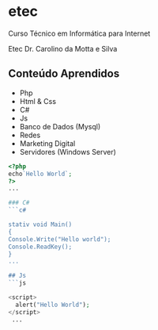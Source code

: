 # etec
Curso Técnico em Informática para Internet

Etec Dr. Carolino da Motta e Silva

## Conteúdo Aprendidos
- Php
- Html & Css
- C#
- Js
- Banco de Dados (Mysql)
- Redes
- Marketing Digital
- Servidores (Windows Server)

```php
<?php
echo`Hello World`;
?>
...

### C#
```c#

stativ void Main()
{
Console.Write("Hello world");
Console.ReadKey();
}
...

## Js
```js

<script>
  alert("Hello World");
</script>
 ...
